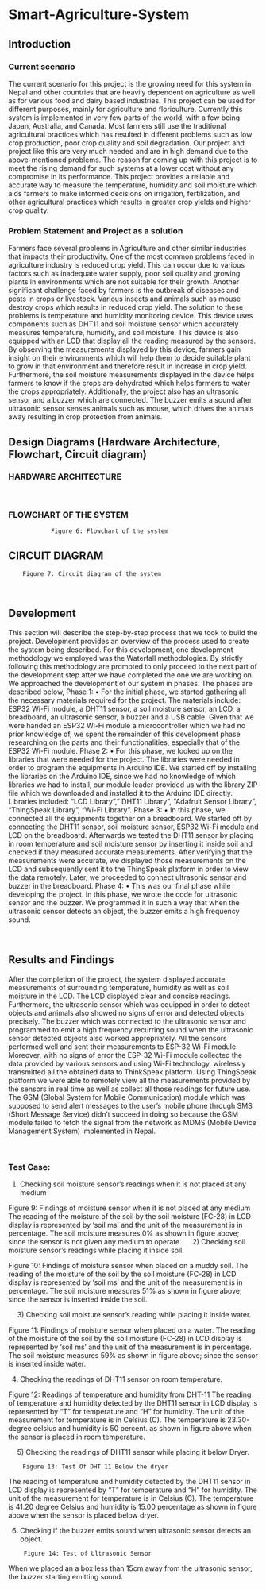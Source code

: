 # Smart-Agriculture-System
## Introduction
### Current scenario
The current scenario for this project is the growing need for this system in Nepal and other countries that are heavily dependent on agriculture as well as for various food and dairy based industries. This project can be used for different purposes, mainly for agriculture and floriculture. Currently this system is implemented in very few parts of the world, with a few being Japan, Australia, and Canada. Most farmers still use the traditional agricultural practices which has resulted in different problems such as low crop production, poor crop quality and soil degradation.
Our project and project like this are very much needed and are in high demand due to the above-mentioned problems. The reason for coming up with this project is to meet the rising demand for such systems at a lower cost without any compromise in its performance.  This project provides a reliable and accurate way to measure the temperature, humidity and soil moisture which aids farmers to make informed decisions on irrigation, fertilization, and other agricultural practices which results in greater crop yields and higher crop quality.

### Problem Statement and Project as a solution
Farmers face several problems in Agriculture and other similar industries that impacts their productivity. One of the most common problems faced in agriculture industry is reduced crop yield. This can occur due to various factors such as inadequate water supply, poor soil quality and growing plants in environments which are not suitable for their growth. Another significant challenge faced by farmers is the outbreak of diseases and pests in crops or livestock. Various insects and animals such as mouse destroy crops which results in reduced crop yield.
The solution to these problems is temperature and humidity monitoring device. This device uses components such as DHT11 and soil moisture sensor which accurately measures temperature, humidity, and soil moisture. This device is also equipped with an LCD that display all the reading measured by the sensors. By observing the measurements displayed by this device, farmers gain insight on their environments which will help them to decide suitable plant to grow in that environment and therefore result in increase in crop yield. Furthermore, the soil moisture measurements displayed in the device helps farmers to know if the crops are dehydrated which helps farmers to water the crops appropriately. Additionally, the project also has an ultrasonic sensor and a buzzer which are connected. The buzzer emits a sound after ultrasonic sensor senses animals such as mouse, which drives the animals away resulting in crop protection from animals.


## Design Diagrams (Hardware Architecture, Flowchart, Circuit diagram) 
### 	HARDWARE ARCHITECTURE



















 
### FLOWCHART OF THE SYSTEM



 
				Figure 6: Flowchart of the system
## CIRCUIT DIAGRAM

 
		Figure 7: Circuit diagram of the system
 
## 	Development

This section will describe the step-by-step process that we took to build the project. Development provides an overview of the process used to create the system being described. For this development, one development methodology we employed was the Waterfall methodologies. By strictly following this methodology are prompted to only proceed to the next part of the development step after we have completed the one we are working on. We approached the development of our system in phases. The phases are described below,
Phase 1:
•	For the initial phase, we started gathering all the necessary materials required for the project. The materials include: ESP32 Wi-Fi module, a DHT11 sensor, a soil moisture sensor, an LCD, a breadboard, an ultrasonic sensor, a buzzer and a USB cable. Given that we were handed an ESP32 Wi-Fi module a microcontroller which we had no prior knowledge of, we spent the remainder of this development phase researching on the parts and their functionalities, especially that of the ESP32 Wi-Fi module. 
Phase 2:
•	For this phase, we looked up on the libraries that were needed for the project. The libraries were needed in order to program the equipments in Arduino IDE. We started off by installing the libraries on the Arduino IDE, since we had no knowledge of which libraries we had to install, our module leader provided us with the library ZIP file which we downloaded and installed it to the Arduino IDE directly. Libraries included: “LCD Library”,” DHT11 Library”, “Adafruit Sensor Library”, “ThingSpeak Library”, “Wi-Fi Library”. 
Phase 3:
•	In this phase, we connected all the equipments together on a breadboard. We started off by connecting the DHT11 sensor, soil moisture sensor, ESP32 Wi-Fi module and LCD on the breadboard. Afterwards we tested the DHT11 sensor by placing in room temperature and soil moisture sensor by inserting it inside soil and checked if they measured accurate measurements. After verifying that the measurements were accurate, we displayed those measurements on the LCD and subsequently sent it to the ThingSpeak platform in order to view the data remotely. Later, we proceeded to connect ultrasonic sensor and buzzer in the breadboard. 
Phase 4:
•	This was our final phase while developing the project. In this phase, we wrote the code for ultrasonic sensor and the buzzer. We programmed it in such a way that when the ultrasonic sensor detects an object, the buzzer emits a high frequency sound.

 
## Results and Findings
After the completion of the project, the system displayed accurate measurements of surrounding temperature, humidity as well as soil moisture in the LCD. The LCD displayed clear and concise readings. Furthermore, the ultrasonic sensor which was equipped in order to detect objects and animals also showed no signs of error and detected objects precisely. The buzzer which was connected to the ultrasonic sensor and programmed to emit a high frequency recurring sound when the ultrasonic sensor detected objects also worked appropriately. All the sensors performed well and sent their measurements to ESP-32 Wi-Fi module. Moreover, with no signs of error the ESP-32 Wi-Fi module collected the data provided by various sensors and using Wi-Fi technology, wirelessly transmitted all the obtained data to ThinkSpeak platform. Using ThingSpeak platform we were able to remotely view all the measurements provided by the sensors in real time as well as collect all those readings for future use. The GSM (Global System for Mobile Communication) module which was supposed to send alert messages to the user’s mobile phone through SMS (Short Message Service) didn’t succeed in doing so because the GSM module failed to fetch the signal from the network as MDMS (Mobile Device Management System) implemented in Nepal.

 
### Test Case:
1)	Checking soil moisture sensor’s readings when it is not placed at any medium
 
Figure 9: Findings of moisture sensor when it is not placed at any medium
The reading of the moisture of the soil by the soil moisture (FC-28) in LCD display is represented by ‘soil ms’ and the unit of the measurement is in percentage. The soil moisture measures 0% as shown in figure above; since the sensor is not given any medium to operate.
 
2) Checking soil moisture sensor’s readings while placing it inside soil.

 
Figure 10: Findings of moisture sensor when placed on a muddy soil.
The reading of the moisture of the soil by the soil moisture (FC-28) in LCD display is represented by ‘soil ms’ and the unit of the measurement is in percentage. The soil moisture measures 51% as shown in figure above; since the sensor is inserted inside the soil.

 
3) Checking soil moisture sensor’s reading while placing it inside water.
 
Figure 11: Findings of moisture sensor when placed on a water.
The reading of the moisture of the soil by the soil moisture (FC-28) in LCD display is represented by ‘soil ms’ and the unit of the measurement is in percentage. The soil moisture measures 59% as shown in figure above; since the sensor is inserted inside water.
 

4) Checking the readings of DHT11 sensor on room temperature.

 
Figure 12: Readings of temperature and humidity from DHT-11
The reading of temperature and humidity detected by the DHT11 sensor in LCD display is represented by “T” for temperature and “H” for humidity. The unit of the measurement for temperature is in Celsius (C). The temperature is 23.30-degree celsius and humidity is 50 percent. as shown in figure above when the sensor is placed in room temperature.


 
5) Checking the readings of DHT11 sensor while placing it below Dryer.

 
		Figure 13: Test Of DHT 11 Below the dryer
The reading of temperature and humidity detected by the DHT11 sensor in LCD display is represented by “T” for temperature and “H” for humidity. The unit of the measurement for temperature is in Celsius (C). The temperature is 41.20 degree Celsius and humidity is 15.00 percentage as shown in figure above when the sensor is placed below dryer.


6) Checking if the buzzer emits sound when ultrasonic sensor detects an object.
 
		Figure 14: Test of Ultrasonic Sensor
When we placed an a box less than  15cm away from the ultrasonic sensor, the buzzer starting emitting sound.
